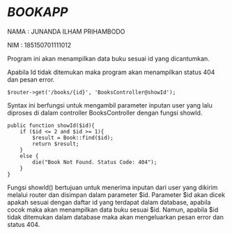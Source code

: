 # *BOOKAPP*
NAMA : JUNANDA ILHAM PRIHAMBODO

NIM  : 185150701111012

Program ini akan menampilkan data buku sesuai id yang dicantumkan.

Apabila Id tidak ditemukan maka program akan menampilkan status 404 dan pesan error.

    $router->get('/books/{id}', 'BooksController@showId');

Syntax ini berfungsi untuk mengambil parameter inputan user yang lalu diproses di dalam controller BooksController dengan fungsi showId.

    public function showId($id){
        if ($id <= 2 and $id >= 1){
            $result = Book::find($id);
            return $result;
        }
        else {
            die("Book Not Found. Status Code: 404");
        }
    }

Fungsi showId() bertujuan untuk menerima inputan dari user yang dikirim melalui router dan disimpan dalam parameter $id.
Parameter $id akan dicek apakah sesuai dengan daftar id yang terdapat dalam database, apabila cocok maka akan menampilkan data buku sesuai $id.
Namun, apabila $id tidak ditemukan dalam database maka akan mengeluarkan pesan error dan status 404.
